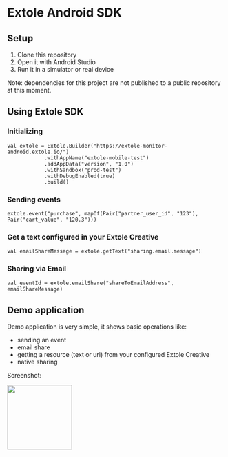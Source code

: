 # Extole Android SDK

## Setup

1. Clone this repository
2. Open it with Android Studio
3. Run it in a simulator or real device

Note: dependencies for this project are not published to a public repository at this moment.

## Using Extole SDK

### Initializing

```
val extole = Extole.Builder("https://extole-monitor-android.extole.io/")
            .withAppName("extole-mobile-test")
            .addAppData("version", "1.0")
            .withSandbox("prod-test")
            .withDebugEnabled(true)
            .build()
```

### Sending events

```
extole.event("purchase", mapOf(Pair("partner_user_id", "123"), Pair("cart_value", "120.3")))
```

### Get a text configured in your Extole Creative

```
val emailShareMessage = extole.getText("sharing.email.message")
```

### Sharing via Email

```
val eventId = extole.emailShare("shareToEmailAddress", emailShareMessage)
```

## Demo application
Demo application is very simple, it shows basic operations like:
- sending an event
- email share
- getting a resource (text or url) from your configured Extole Creative
- native sharing

Screenshot:

<img src="https://user-images.githubusercontent.com/304224/130804856-ee7b5404-4a8d-4975-ad17-85cc0bf6e253.png" width="150">

